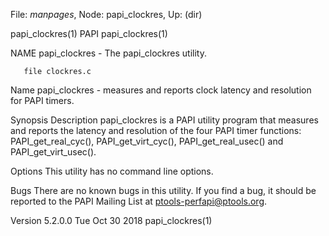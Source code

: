 File: *manpages*,  Node: papi_clockres,  Up: (dir)

papi_clockres(1)                     PAPI                     papi_clockres(1)



NAME
       papi_clockres - The papi_clockres utility.

       file clockres.c

Name
       papi_clockres - measures and reports clock latency and resolution for
       PAPI timers.

Synopsis
Description
       papi_clockres is a PAPI utility program that measures and reports the
       latency and resolution of the four PAPI timer functions:
       PAPI_get_real_cyc(), PAPI_get_virt_cyc(), PAPI_get_real_usec() and
       PAPI_get_virt_usec().

Options
       This utility has no command line options.

Bugs
       There are no known bugs in this utility. If you find a bug, it should
       be reported to the PAPI Mailing List at ptools-perfapi@ptools.org.



Version 5.2.0.0                 Tue Oct 30 2018               papi_clockres(1)
